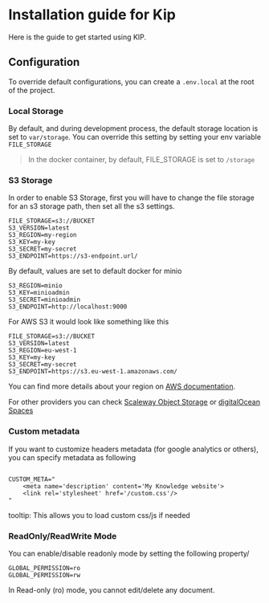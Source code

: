 # Installation guide for Kip
Here is the guide to get started using KIP.


## Configuration

To override default configurations, you can create a `.env.local` at the root of the project.

### Local Storage

By default, and during development process, the default storage location is set to `var/storage`.
You can override this setting by setting your env variable `FILE_STORAGE`

> In the docker container, by default, FILE_STORAGE is set to `/storage`

### S3 Storage
In order to enable S3 Storage, first you will have to change the file storage for an s3 storage path, 
then set all the s3 settings.

```dotenv
FILE_STORAGE=s3://BUCKET
S3_VERSION=latest
S3_REGION=my-region
S3_KEY=my-key
S3_SECRET=my-secret
S3_ENDPOINT=https://s3-endpoint.url/
```
By default, values are set to default docker for minio
```dotenv
S3_REGION=minio
S3_KEY=minioadmin
S3_SECRET=minioadmin
S3_ENDPOINT=http://localhost:9000
```


For AWS S3 it would look like something like this
```dotenv
FILE_STORAGE=s3://BUCKET
S3_VERSION=latest
S3_REGION=eu-west-1
S3_KEY=my-key
S3_SECRET=my-secret
S3_ENDPOINT=https://s3.eu-west-1.amazonaws.com/
```

You can find more details about your region on [AWS documentation](https://docs.aws.amazon.com/general/latest/gr/rande.html).

For other providers you can check [Scaleway Object Storage](https://www.scaleway.com/en/docs/object-storage-feature/) or [digitalOcean Spaces](https://www.digitalocean.com/docs/spaces/resources/s3-sdk-examples/)


### Custom metadata

If you want to customize headers metadata (for google analytics or others), you can specify metadata as following
```dotenv

CUSTOM_META="
    <meta name='description' content='My Knowledge website'>
    <link rel='stylesheet' href='/custom.css'/>
"

```
tooltip: This allows you to load custom css/js if needed

### ReadOnly/ReadWrite Mode

You can enable/disable readonly mode by setting the following property/
```dotenv
GLOBAL_PERMISSION=ro
GLOBAL_PERMISSION=rw
```

In Read-only (ro) mode, you cannot edit/delete any document.

